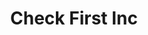---
title: Check First Inc
slug: check-first-inc
updated-on: '2024-05-30T13:44:31.749Z'
created-on: '2024-05-30T13:41:46.671Z'
published-on: '2024-05-30T13:54:32.469Z'
f_city-state-2:
- cms/city/biloxi-ms.md
- cms/city/okmulgee-ok.md
- cms/city/norman-ok.md
- cms/city/christiansburg-va.md
- cms/city/salem-va.md
- cms/city/chesapeake-va.md
- cms/city/portsmouth-va.md
- cms/city/hampton-va.md
- cms/city/lynchburg-va.md
- cms/city/roanoke-va.md
- cms/city/collinsville-va.md
- cms/city/galax-va.md
- cms/city/newport-news-va.md
f_locations:
- cms/payday-loan/check-first-inc-11367.md
- cms/payday-loan/check-first-inc-11368.md
- cms/payday-loan/check-first-inc-11369.md
- cms/payday-loan/check-first-inc-11370.md
- cms/payday-loan/check-first-inc-11371.md
- cms/payday-loan/check-first-inc-11372.md
- cms/payday-loan/check-first-inc-11373.md
- cms/payday-loan/check-first-inc-11374.md
- cms/payday-loan/check-first-inc-11375.md
- cms/payday-loan/check-first-inc-11376.md
- cms/payday-loan/check-first-inc-11377.md
- cms/payday-loan/check-first-inc-11378.md
- cms/payday-loan/check-first-inc-11379.md
- cms/payday-loan/check-first-inc-11380.md
- cms/payday-loan/check-first-inc-11381.md
- cms/payday-loan/check-first-inc-11382.md
- cms/payday-loan/check-first-inc-11383.md
- cms/payday-loan/check-first-inc-11384.md
- cms/payday-loan/check-first-inc-11385.md
- cms/payday-loan/check-first-inc-11386.md
- cms/payday-loan/check-first-inc-11387.md
f_states:
- cms/state/mississippi.md
- cms/state/oklahoma.md
- cms/state/virginia.md
layout: '[company].html'
tags: company
---